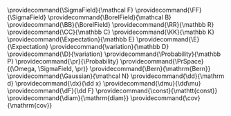 \providecommand{\SigmaField}{\mathcal F}
\providecommand{\FF}{\SigmaField}
\providecommand{\BorelField}{\mathcal B}
\providecommand{\BB}{\BorelField}
\providecommand{\RR}{\mathbb R}
\providecommand{\CC}{\mathbb C}
\providecommand{\KK}{\mathbb K}
\providecommand{\Expectation}{\mathbb E}
\providecommand{\E}{\Expectation}
\providecommand{\variation}{\mathbb D}
\providecommand{\D}{\variation}
\providecommand{\Probability}{\mathbb P}
\providecommand{\pr}{\Probability}
\providecommand{\PrSpace}{(\Omega, \SigmaField, \pr)}
\providecommand{\Bern}{\mathrm{Bern}}
\providecommand{\Gaussian}{\mathcal N}
\providecommand{\dd}{\mathrm d}
\providecommand{\dx}{\dd x}
\providecommand{\dmu}{\dd\mu}
\providecommand{\dF}{\dd F}
\providecommand{\const}{\mathtt{const}}
\providecommand{\diam}{\mathrm{diam}}
\providecommand{\cov}{\mathrm{cov}}
